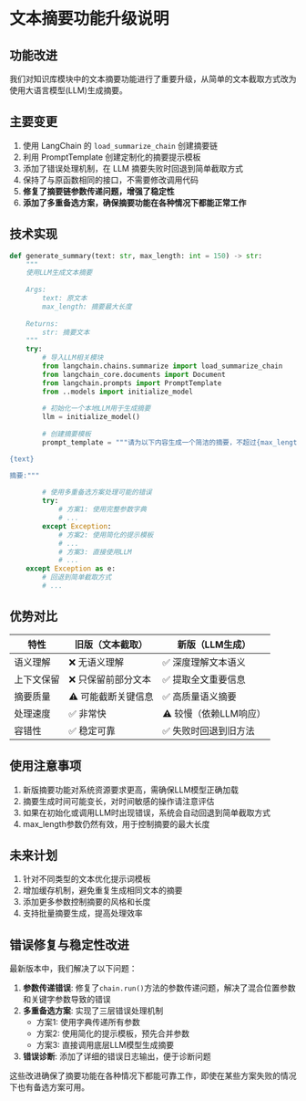 # 文本摘要功能升级说明

## 功能改进

我们对知识库模块中的文本摘要功能进行了重要升级，从简单的文本截取方式改为使用大语言模型(LLM)生成摘要。

## 主要变更

1. 使用 LangChain 的 `load_summarize_chain` 创建摘要链
2. 利用 PromptTemplate 创建定制化的摘要提示模板
3. 添加了错误处理机制，在 LLM 摘要失败时回退到简单截取方式
4. 保持了与原函数相同的接口，不需要修改调用代码
5. **修复了摘要链参数传递问题，增强了稳定性**
6. **添加了多重备选方案，确保摘要功能在各种情况下都能正常工作**

## 技术实现

```python
def generate_summary(text: str, max_length: int = 150) -> str:
    """
    使用LLM生成文本摘要
    
    Args:
        text: 原文本
        max_length: 摘要最大长度
        
    Returns:
        str: 摘要文本
    """
    try:
        # 导入LLM相关模块
        from langchain.chains.summarize import load_summarize_chain
        from langchain_core.documents import Document
        from langchain.prompts import PromptTemplate
        from ..models import initialize_model
        
        # 初始化一个本地LLM用于生成摘要
        llm = initialize_model()
        
        # 创建摘要模板
        prompt_template = """请为以下内容生成一个简洁的摘要，不超过{max_length}个字符：

{text}

摘要:"""
        
        # 使用多重备选方案处理可能的错误
        try:
            # 方案1: 使用完整参数字典
            # ...
        except Exception:
            # 方案2: 使用简化的提示模板
            # ...
            # 方案3: 直接使用LLM
            # ...
    except Exception as e:
        # 回退到简单截取方式
        # ...
```

## 优势对比

| 特性 | 旧版（文本截取） | 新版（LLM生成） |
|------|----------------|----------------|
| 语义理解 | ❌ 无语义理解 | ✅ 深度理解文本语义 |
| 上下文保留 | ❌ 只保留前部分文本 | ✅ 提取全文重要信息 |
| 摘要质量 | ⚠️ 可能截断关键信息 | ✅ 高质量语义摘要 |
| 处理速度 | ✅ 非常快 | ⚠️ 较慢（依赖LLM响应） |
| 容错性 | ✅ 稳定可靠 | ✅ 失败时回退到旧方法 |

## 使用注意事项

1. 新版摘要功能对系统资源要求更高，需确保LLM模型正确加载
2. 摘要生成时间可能变长，对时间敏感的操作请注意评估
3. 如果在初始化或调用LLM时出现错误，系统会自动回退到简单截取方式
4. max_length参数仍然有效，用于控制摘要的最大长度

## 未来计划

1. 针对不同类型的文本优化提示词模板
2. 增加缓存机制，避免重复生成相同文本的摘要
3. 添加更多参数控制摘要的风格和长度
4. 支持批量摘要生成，提高处理效率 

## 错误修复与稳定性改进

最新版本中，我们解决了以下问题：

1. **参数传递错误**: 修复了`chain.run()`方法的参数传递问题，解决了混合位置参数和关键字参数导致的错误
2. **多重备选方案**: 实现了三层错误处理机制
   - 方案1: 使用字典传递所有参数
   - 方案2: 使用简化的提示模板，预先合并参数
   - 方案3: 直接调用底层LLM模型生成摘要
3. **错误诊断**: 添加了详细的错误日志输出，便于诊断问题

这些改进确保了摘要功能在各种情况下都能可靠工作，即使在某些方案失败的情况下也有备选方案可用。 
